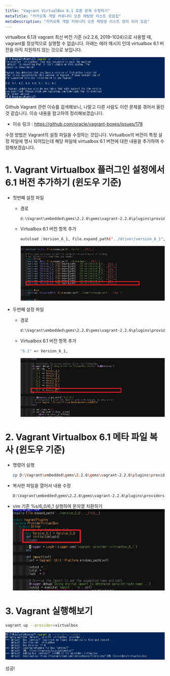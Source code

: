 ```yaml
---
title: "Vagrant VirtualBox 6.1 호환 문제 수정하기"
metaTitle: "카카오톡 개발 커뮤니티 오픈 채팅방 리스트 모음집"
metaDescription: "카카오톡 개발 커뮤니티 오픈 채팅방 리스트 정리 되어 있음"
---
```



virtualbox 6.1과 vagrant 최신 버전 기준 (v2.2.6, 2019-1024)으로 사용할 때, vagrant를 정상적으로 실행할 수 없습니다. 아래는 에러 메시지 인데 virtualbox 6.1 버전을 아직 지원하지 않는 것으로 보입니다.

![ex_screenshot](./assets//vagrant_up_failed.png)

Github Vagrant 관련 이슈를 검색해보니, 나말고 다른 사람도 이런 문제를 겪어서 올린 것 같습니다. 이슈 내용을 참고하여 정리해보겠습니다. 

- 이슈 링크 : https://github.com/oracle/vagrant-boxes/issues/178

수정 방법은 Vagrant의 설정 파일을 수정하는 것입니다. Virtualbox의 버전이 특정 설정 파일에 명시 되어있는데 해당 파일에 virtualbox 6.1 버전에 대한 내용을 추가하여 수정해보겠습니다.

# 1. Vagrant Virtualbox 플러그인 설정에서 6.1 버전 추가하기 (윈도우 기준)
- 첫번째 설정 파일
  - 경로      
    ``` bash
    d:\Vagrant\embedded\gems\2.2.6\gems\vagrant-2.2.6\plugins\providers\virtualbox\plugin.rb
    ```
  - Virtualbox 6.1 버전 항목 추가
    ``` bash
    autoload :Version_6_1, File.expand_path("../driver/version_6_1", __FILE__) 
    ```
    ![ex_screenshot](./assets//vagrant_fix_1.png)

- 두번째 설정 파일
  - 경로
    ``` bash
    d:\Vagrant\embedded\gems\2.2.6\gems\vagrant-2.2.6\plugins\providers\virtualbox\driver\meta.rb
    ```
  - Virtualbox 6.1 버전 항목 추가
    ``` bash
    "6.1" => Version_6_1,
    ```
    ![ex_screenshot](./assets//vagrant_fix_2.png)

# 2. Vagrant Virtualbox 6.1 메타 파일 복사 (윈도우 기준)
- 명령어 실행
  ``` bash
  cp D:\Vagrant\embedded\gems\2.2.6\gems\vagrant-2.2.6\plugins\providers\virtualbox\driver\version_6_0.rb D:\Vagrant\embedded\gems\2.2.6\gems\vagrant-2.2.6\plugins\providers\virtualbox\driver\version_6_1.rb
  ```
- 복사한 파일을 열어서 내용 수정
  ``` bash
  D:\Vagrant\embedded\gems\2.2.6\gems\vagrant-2.2.6\plugins\providers\virtualbox\driver\version_6_1.rb
  ```
- vim 기준 %s/6_0/6_1 실행하여 문자열 치환하기
![ex_screenshot](./assets//vagrant_fix_3.png)

# 3. Vagrant 실행해보기
``` bash
vagrant up --provider=virtualbox
```
![ex_screenshot](./assets//vagrant_fix_4.png)

성공!
